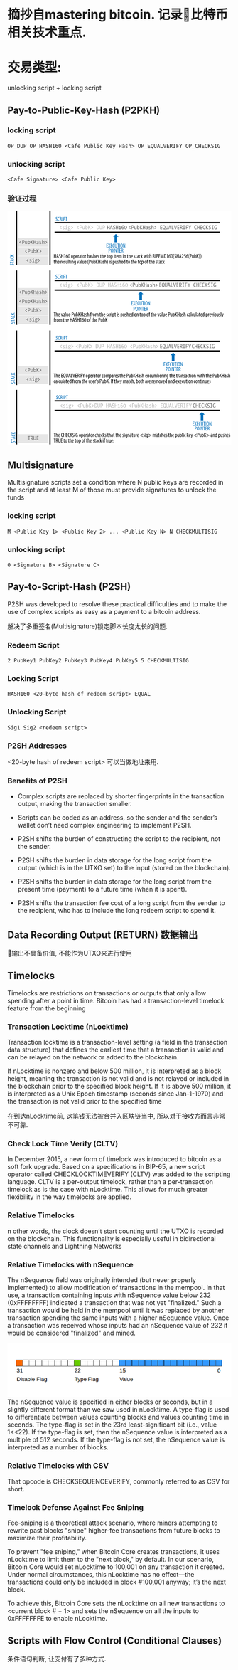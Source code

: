 # 摘抄自mastering bitcoin. 记录比特币相关技术重点.
# 交易类型:

unlocking script + locking script

## Pay-to-Public-Key-Hash (P2PKH)
### locking script
```
OP_DUP OP_HASH160 <Cafe Public Key Hash> OP_EQUALVERIFY OP_CHECKSIG
```
### unlocking script
```
<Cafe Signature> <Cafe Public Key>
```
### 验证过程
![](img/2017-07-20-18-48-15.png)


## Multisignature
Multisignature scripts set a condition where N public keys are recorded in the script and at least M of those must provide signatures to unlock the funds
### locking script
```
M <Public Key 1> <Public Key 2> ... <Public Key N> N CHECKMULTISIG
```
### unlocking script
```
0 <Signature B> <Signature C>
```

## Pay-to-Script-Hash (P2SH)
P2SH was developed to resolve these practical difficulties and to make the use of complex scripts as easy as a payment to a bitcoin address.

解决了多重签名(Multisignature)锁定脚本长度太长的问题.
### Redeem Script
```
2 PubKey1 PubKey2 PubKey3 PubKey4 PubKey5 5 CHECKMULTISIG
```
### Locking Script
```
HASH160 <20-byte hash of redeem script> EQUAL
```
### Unlocking Script
```
Sig1 Sig2 <redeem script>
```
### P2SH Addresses
<20-byte hash of redeem script>  可以当做地址来用.

### Benefits of P2SH
- Complex scripts are replaced by shorter fingerprints in the transaction output, making the transaction smaller.

- Scripts can be coded as an address, so the sender and the sender’s wallet don’t need complex engineering to implement P2SH.

- P2SH shifts the burden of constructing the script to the recipient, not the sender.

- P2SH shifts the burden in data storage for the long script from the output (which is in the UTXO set) to the input (stored on the blockchain).

- P2SH shifts the burden in data storage for the long script from the present time (payment) to a future time (when it is spent).

- P2SH shifts the transaction fee cost of a long script from the sender to the recipient, who has to include the long redeem script to spend it.


## Data Recording Output (RETURN) 数据输出
输出不具备价值, 不能作为UTXO来进行使用

## Timelocks
Timelocks are restrictions on transactions or outputs that only allow spending after a point in time. Bitcoin has had a transaction-level timelock feature from the beginning

### Transaction Locktime (nLocktime)

Transaction locktime is a transaction-level setting (a field in the transaction data structure) that defines the earliest time that a transaction is valid and can be relayed on the network or added to the blockchain.

If nLocktime is nonzero and below 500 million, it is interpreted as a block height, meaning the transaction is not valid and is not relayed or included in the blockchain prior to the specified block height. If it is above 500 million, it is interpreted as a Unix Epoch timestamp (seconds since Jan-1-1970) and the transaction is not valid prior to the specified time

在到达nLocktime前, 这笔钱无法被合并入区块链当中, 所以对于接收方而言非常不可靠.

### Check Lock Time Verify (CLTV)
In December 2015, a new form of timelock was introduced to bitcoin as a soft fork upgrade. Based on a specifications in BIP-65, a new script operator called CHECKLOCKTIMEVERIFY (CLTV) was added to the scripting language. CLTV is a per-output timelock, rather than a per-transaction timelock as is the case with nLocktime. This allows for much greater flexibility in the way timelocks are applied.

### Relative Timelocks
n other words, the clock doesn’t start counting until the UTXO is recorded on the blockchain. This functionality is especially useful in bidirectional state channels and Lightning Networks

### Relative Timelocks with nSequence
The nSequence field was originally intended (but never properly implemented) to allow modification of transactions in the mempool. In that use, a transaction containing inputs with nSequence value below 232 (0xFFFFFFFF) indicated a transaction that was not yet "finalized." Such a transaction would be held in the mempool until it was replaced by another transaction spending the same inputs with a higher nSequence value. Once a transaction was received whose inputs had an nSequence value of 232 it would be considered "finalized" and mined.

![](img/2017-07-21-23-36-09.png)
The nSequence value is specified in either blocks or seconds, but in a slightly different format than we saw used in nLocktime. A type-flag is used to differentiate between values counting blocks and values counting time in seconds. The type-flag is set in the 23rd least-significant bit (i.e., value 1<<22). If the type-flag is set, then the nSequence value is interpreted as a multiple of 512 seconds. If the type-flag is not set, the nSequence value is interpreted as a number of blocks.

### Relative Timelocks with CSV 
That opcode is CHECKSEQUENCEVERIFY, commonly referred to as CSV for short.

### Timelock Defense Against Fee Sniping
Fee-sniping is a theoretical attack scenario, where miners attempting to rewrite past blocks "snipe" higher-fee transactions from future blocks to maximize their profitability.

To prevent "fee sniping," when Bitcoin Core creates transactions, it uses nLocktime to limit them to the "next block," by default. In our scenario, Bitcoin Core would set nLocktime to 100,001 on any transaction it created. Under normal circumstances, this nLocktime has no effect—the transactions could only be included in block #100,001 anyway; it’s the next block.

To achieve this, Bitcoin Core sets the nLocktime on all new transactions to <current block # + 1> and sets the nSequence on all the inputs to 0xFFFFFFFE to enable nLocktime.


## Scripts with Flow Control (Conditional Clauses)
条件语句判断, 让支付有了多种方式.



